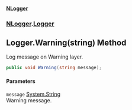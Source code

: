 #### [NLogger](./index.md 'index')
### [NLogger](./NLogger.md 'NLogger').[Logger](./NLogger-Logger.md 'NLogger.Logger')
## Logger.Warning(string) Method
Log message on Warning layer.  
```csharp
public void Warning(string message);
```
#### Parameters
<a name='NLogger-Logger-Warning(string)-message'></a>
`message` [System.String](https://docs.microsoft.com/en-us/dotnet/api/System.String 'System.String')  
Warning message.  
  
